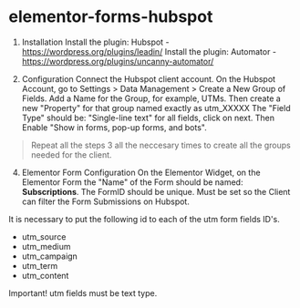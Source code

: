 # elementor-forms-hubspot
1. Installation
Install the plugin: Hubspot - https://wordpress.org/plugins/leadin/
Install the plugin: Automator - https://wordpress.org/plugins/uncanny-automator/

3. Configuration
Connect the Hubspot client account.
On the Hubspot Account, go to Settings > Data Management > Create a New Group of Fields.
Add a Name for the Group, for example, UTMs.
Then create a new "Property" for that group named exactly as utm_XXXXX
The "Field Type" should be: "Single-line text" for all fields, click on next.
Then Enable "Show in forms, pop-up forms, and bots".
  > Repeat all the steps 3 all the neccesary times to create all the groups needed for the client.

4. Elementor Form Configuration
On the Elementor Widget, on the Elementor Form the "Name" of the Form should be named: <strong>Subscriptions</strong>.
The FormID should be unique. Must be set so the Client can filter the Form Submissions on Hubspot.

It is necessary to put the following id to each of the utm form fields ID's.

- utm_source <br />
- utm_medium <br />
- utm_campaign <br />
- utm_term <br />
- utm_content <br />

Important! utm fields must be text type.
